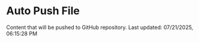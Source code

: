 # Auto Push File

Content that will be pushed to GitHub repository.
Last updated: 07/21/2025, 06:15:28 PM